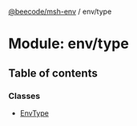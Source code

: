 [@beecode/msh-env](../README.md) / env/type

# Module: env/type

## Table of contents

### Classes

- [EnvType](../classes/env_type.EnvType.md)
